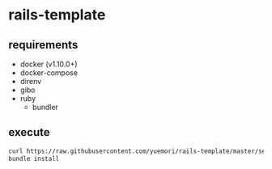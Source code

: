 # rails-template

## requirements

- docker (v1.10.0+)
- docker-compose
- direnv
- gibo
- ruby
  - bundler

## execute

```bash
curl https://raw.githubusercontent.com/yuemori/rails-template/master/setup.sh | bash -x
bundle install
```
